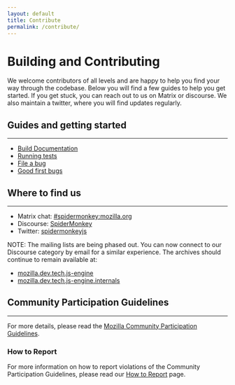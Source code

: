 ```yaml
---
layout: default
title: Contribute
permalink: /contribute/
---
```


# Building and Contributing

We welcome contributors of all levels and are happy to help you find your way through the codebase.
Below you will find a few guides to help you get started. If you get stuck, you can reach out to us
on Matrix or discourse. We also maintain a twitter, where you will find updates regularly.

## Guides and getting started

---

* [Build Documentation](https://firefox-source-docs.mozilla.org/js/build.html)
* [Running tests](https://developer.mozilla.org/en-US/docs/Mozilla/Projects/SpiderMonkey/Running_Automated_JavaScript_Tests)
* [File a bug](https://bugzilla.mozilla.org/enter_bug.cgi?product=Core&component=JavaScript%20Engine)
* [Good first bugs](https://codetribute.mozilla.org/projects/jseng)

## Where to find us

---

* Matrix chat: [#spidermonkey:mozilla.org](https://chat.mozilla.org/#/room/#spidermonkey:mozilla.org)
* Discourse: [SpiderMonkey](https://discourse.mozilla.org/c/spidermonkey)
* Twitter: [spidermonkeyjs](https://www.twitter.com/spidermonkeyjs)

NOTE: The mailing lists are being phased out. You can now connect to our
Discourse category by email for a similar experience. The archives should
continue to remain available at:
* [mozilla.dev.tech.js-engine](https://groups.google.com/g/mozilla.dev.tech.js-engine)
* [mozilla.dev.tech.js-engine.internals](https://groups.google.com/g/mozilla.dev.tech.js-engine.internals)

## Community Participation Guidelines

---

For more details, please read the
[Mozilla Community Participation Guidelines](https://www.mozilla.org/about/governance/policies/participation/).

### How to Report

For more information on how to report violations of the Community Participation Guidelines, please read our [How to Report](https://www.mozilla.org/about/governance/policies/participation/reporting/) page.
